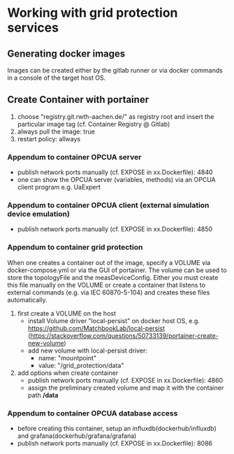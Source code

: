 # Working with grid protection services

## Generating docker images

Images can be created either by the gitlab runner or via docker commands in a console of the target host OS.

## Create Container with portainer
1. choose "registry.git.rwth-aachen.de/" as registry root and insert the particular image tag (cf. Container Registry @ Gitlab)
2. always pull the image: true
3. restart policy: allways

### Appendum to container OPCUA server
- publish network ports manually (cf. EXPOSE in xx.Dockerfile): 4840
- one can show the OPCUA server (variables, methods) via an OPCUA client program e.g. UaExpert 

### Appendum to container OPCUA client (external simulation device emulation)
- publish network ports manually (cf. EXPOSE in xx.Dockerfile): 4850

### Appendum to container grid protection
When one creates a container out of the image, specify a VOLUME via docker-compose.yml or via the GUI of portainer.
The volume can be used to store the topologyFile and the measDeviceConfig.
Either you must create this file manually on the VOLUME or create a container that listens to external commands 
(e.g. via IEC 60870-5-104) and creates these files automatically.

1. first create a VOLUME on the host
    - install Volume driver "local-persist" on docker host OS, e.g. https://github.com/MatchbookLab/local-persist 
    (https://stackoverflow.com/questions/50733139/portainer-create-new-volume)
    - add new volume with local-persist driver:
        - name: "mountpoint"
        - value: "/grid_protection/data"
2. add options when create container
    - publish network ports manually (cf. EXPOSE in xx.Dockerfile): 4860
    - assign the preliminary created volume and map it with the container path **/data**

### Appendum to container OPCUA database access
- before creating this container, setup an influxdb(dockerhub/influxdb) and grafana(dockerhub/grafana/grafana)
- publish network ports manually (cf. EXPOSE in xx.Dockerfile): 8086


